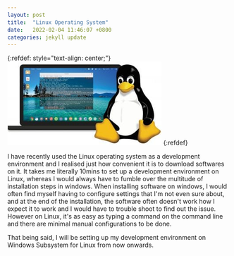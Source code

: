 ```yaml
---
layout: post
title:  "Linux Operating System"
date:   2022-02-04 11:46:07 +0800
categories: jekyll update
---
```

{:refdef: style="text-align: center;"}
    ![Linux](/images/linux.jpg)
{:refdef}

I have recently used the Linux operating system as a development environment and I realised just how convenient it is to download softwares on it. It takes me literally 10mins to set up a development environment on Linux, whereas I would always have to fumble over the multitude of installation steps in windows. When installing software on windows, I would often find myself having to configure settings that I'm not even sure about, and at the end of the installation, the software often doesn't work how I expect it to work and I would have to trouble shoot to find out the issue. However on Linux, it's as easy as typing a command on the command line and there are minimal manual configurations to be done.

That being said, I will be setting up my development environment on Windows Subsystem for Linux from now onwards.